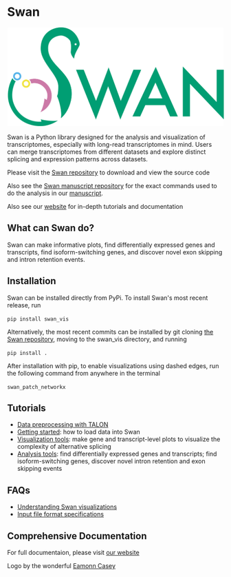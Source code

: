 # Swan

![](.gitbook/assets/swan_logo.png)

Swan is a Python library designed for the analysis and visualization of transcriptomes, especially with long-read transcriptomes in mind. Users can merge transcriptomes from different datasets and explore distinct splicing and expression patterns across datasets. 

Please visit the [Swan repository](https://github.com/mortazavilab/swan_vis) to download and view the source code

Also see the [Swan manuscript repository](https://github.com/fairliereese/swan_paper) for the exact commands used to do the analysis in our [manuscript](https://www.biorxiv.org/content/10.1101/2020.06.09.143024v1).

Also see our [website](https://freese.gitbook.io/swan/) for in-depth tutorials and documentation

## What can Swan do?

Swan can make informative plots, find differentially expressed genes and transcripts, find isoform-switching genes, and discover novel exon skipping and intron retention events.

## Installation

Swan can be installed directly from PyPi. To install Swan's most recent release, run

`pip install swan_vis`

Alternatively, the most recent commits can be installed by git cloning [the Swan repository](https://github.com/fairliereese/swan_vis), moving to the swan\_vis directory, and running

`pip install .`

After installation with pip, to enable visualizations using dashed edges, run the following command from anywhere in the terminal

`swan_patch_networkx`

## Tutorials

* [Data preprocessing with TALON](tutorials/data_processing.md)
* [Getting started](tutorials/getting_started.md): how to load data into Swan
* [Visualization tools](tutorials/visualization.md): make gene and transcript-level plots to visualize the complexity of alternative splicing
* [Analysis tools](tutorials/analysis_tools.md): find differentially expressed genes and transcripts; find isoform-switching genes, discover novel intron retention and exon skipping events

## FAQs

* [Understanding Swan visualizations](faqs/understanding_swan_vis.md)
* [Input file format specifications](faqs/file_formats.md)

## Comprehensive Documentation

For full documentaion, please visit [our website](https://freese.gitbook.io/swan/)

Logo by the wonderful [Eamonn Casey](https://www.instagram.com/designsbyeamonn/)

